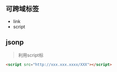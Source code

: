 ## 可跨域标签

* link
* script

## jsonp

> 利用script标

```html
<script src="http://xxx.xxx.xxxx/XXX"></script>
```



